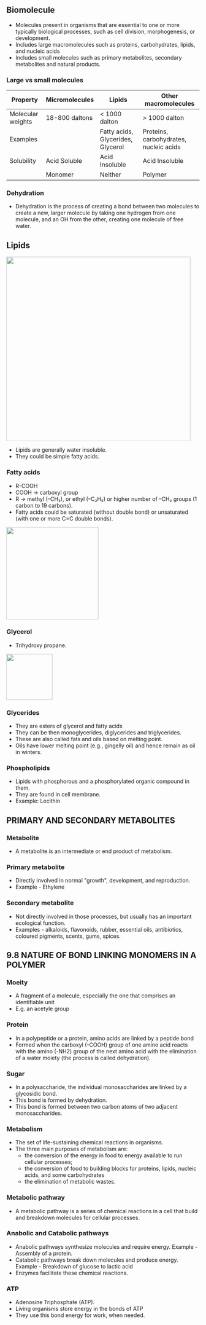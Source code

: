 ## Biomolecule
* Molecules present in organisms that are essential to one or more typically biological processes, such as cell division, morphogenesis, or development.
* Includes large macromolecules such as proteins, carbohydrates, lipids, and nucleic acids
* Includes small molecules such as primary metabolites, secondary metabolites and natural products.

### Large vs small molecules

|Property| Micromolecules | Lipids | Other macromolecules|
|-|-|-|-|
|Molecular weights| 18-800 daltons | < 1000 dalton | > 1000 dalton | 
|Examples ||Fatty acids, Glycerides, Glycerol| Proteins, carbohydrates, nucleic acids|
|Solubility | Acid Soluble | Acid Insoluble | Acid Insoluble |
||Monomer|Neither|Polymer|

### Dehydration 
* Dehydration is the process of creating a bond between two molecules to create a new, larger molecule by taking one hydrogen from one molecule, and an OH from the other, creating one molecule of free water.


## Lipids
<img width="480" src="https://cdn-ccnli.nitrocdn.com/hPbgvskpJmIfLTeYLYGdGpfRfGKbrYYq/assets/static/optimized/rev-1466133/wp-content/uploads/2017/10/Classification-of-Lipids-2.jpg">

* Lipids are generally water insoluble. 
* They could be simple fatty acids. 

### Fatty acids
* R-COOH 
* COOH → carboxyl group
* R → methyl (–CH₃), or ethyl (–C₂H₅) or higher number of –CH₂ groups (1 carbon to 19 carbons). 
* Fatty acids could be saturated (without double bond) or unsaturated (with one or more C=C double bonds). 

<img width="240" src="https://user-images.githubusercontent.com/20998959/152135778-62efab48-5695-4f63-ab3c-4eef6f2a8b5a.png">

### Glycerol
* Trihydroxy propane. 
<img width="120" src="https://user-images.githubusercontent.com/20998959/152135907-398aa3dc-cba6-4a58-8ead-0d98c19203cd.png">


### Glycerides 
* They are esters of glycerol and fatty acids
* They can be then monoglycerides, diglycerides and triglycerides. 
* These are also called fats and oils based on melting point. 
* Oils have lower melting point (e.g., gingelly oil) and hence remain as oil in winters. 

### Phospholipids
* Lipids with phosphorous and a phosphorylated organic compound in them.
* They are found in cell membrane. 
* Example: Lecithin


## PRIMARY AND SECONDARY METABOLITES
### Metabolite
* A metabolite is an intermediate or end product of metabolism. 
### Primary metabolite 
* Directly involved in normal "growth", development, and reproduction. 
* Example - Ethylene 
### Secondary metabolite 
* Not directly involved in those processes, but usually has an important ecological function. 
* Examples - alkaloids, flavonoids, rubber, essential oils, antibiotics, coloured pigments, scents, gums, spices. 

## 9.8 NATURE OF BOND LINKING MONOMERS IN A POLYMER
### Moeity
* A fragment of a molecule, especially the one that comprises an identifiable unit 
* E.g. an acetyle group
### Protein
* In a polypeptide or a protein, amino acids are linked by a peptide bond
* Formed when the carboxyl (-COOH) group of one amino acid reacts with the amino (-NH2) group of the next amino acid with the elimination of a water moiety (the process is called dehydration).
### Sugar
* In a polysaccharide, the individual monosaccharides are linked by a glycosidic bond. 
* This bond is formed by dehydration. 
* This bond is formed between two carbon atoms of two adjacent monosaccharides.

### Metabolism
* The set of life-sustaining chemical reactions in organisms. 
* The three main purposes of metabolism are: 
    * the conversion of the energy in food to energy available to run cellular processes; 
    * the conversion of food to building blocks for proteins, lipids, nucleic acids, and some carbohydrates
    * the elimination of metabolic wastes. 

### Metabolic pathway 
* A metabolic pathway is a series of chemical reactions in a cell that build and breakdown molecules for cellular processes.

### Anabolic and Catabolic pathways
* Anabolic pathways synthesize molecules and require energy. Example - Assembly of a protein.
* Catabolic pathways break down molecules and produce energy. Example - Breakdown of glucose to lactic acid
* Enzymes facilitate these chemical reactions.

### ATP
* Adenosine Triphosphate (ATP).
* Living organisms store energy in the bonds of ATP 
* They use this bond energy for work, when needed.

